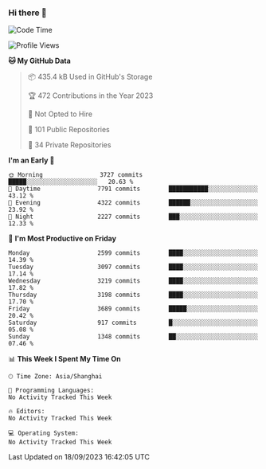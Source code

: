 ### Hi there 👋

<!--
**qbosen/qbosen** is a ✨ _special_ ✨ repository because its `README.md` (this file) appears on your GitHub profile.

Here are some ideas to get you started:

- 🔭 I’m currently working on ...
- 🌱 I’m currently learning ...
- 👯 I’m looking to collaborate on ...
- 🤔 I’m looking for help with ...
- 💬 Ask me about ...
- 📫 How to reach me: ...
- 😄 Pronouns: ...
- ⚡ Fun fact: ...
-->

<!--START_SECTION:waka-->
![Code Time](http://img.shields.io/badge/Code%20Time-2%2C111%20hrs%2036%20mins-blue)

![Profile Views](http://img.shields.io/badge/Profile%20Views-0-blue)

**🐱 My GitHub Data** 

> 📦 435.4 kB Used in GitHub's Storage 
 > 
> 🏆 472 Contributions in the Year 2023
 > 
> 🚫 Not Opted to Hire
 > 
> 📜 101 Public Repositories 
 > 
> 🔑 34 Private Repositories 
 > 
**I'm an Early 🐤** 

```text
🌞 Morning                3727 commits        █████░░░░░░░░░░░░░░░░░░░░   20.63 % 
🌆 Daytime                7791 commits        ███████████░░░░░░░░░░░░░░   43.12 % 
🌃 Evening                4322 commits        ██████░░░░░░░░░░░░░░░░░░░   23.92 % 
🌙 Night                  2227 commits        ███░░░░░░░░░░░░░░░░░░░░░░   12.33 % 
```
📅 **I'm Most Productive on Friday** 

```text
Monday                   2599 commits        ████░░░░░░░░░░░░░░░░░░░░░   14.39 % 
Tuesday                  3097 commits        ████░░░░░░░░░░░░░░░░░░░░░   17.14 % 
Wednesday                3219 commits        ████░░░░░░░░░░░░░░░░░░░░░   17.82 % 
Thursday                 3198 commits        ████░░░░░░░░░░░░░░░░░░░░░   17.70 % 
Friday                   3689 commits        █████░░░░░░░░░░░░░░░░░░░░   20.42 % 
Saturday                 917 commits         █░░░░░░░░░░░░░░░░░░░░░░░░   05.08 % 
Sunday                   1348 commits        ██░░░░░░░░░░░░░░░░░░░░░░░   07.46 % 
```


📊 **This Week I Spent My Time On** 

```text
🕑︎ Time Zone: Asia/Shanghai

💬 Programming Languages: 
No Activity Tracked This Week

🔥 Editors: 
No Activity Tracked This Week

💻 Operating System: 
No Activity Tracked This Week
```


 Last Updated on 18/09/2023 16:42:05 UTC
<!--END_SECTION:waka-->
